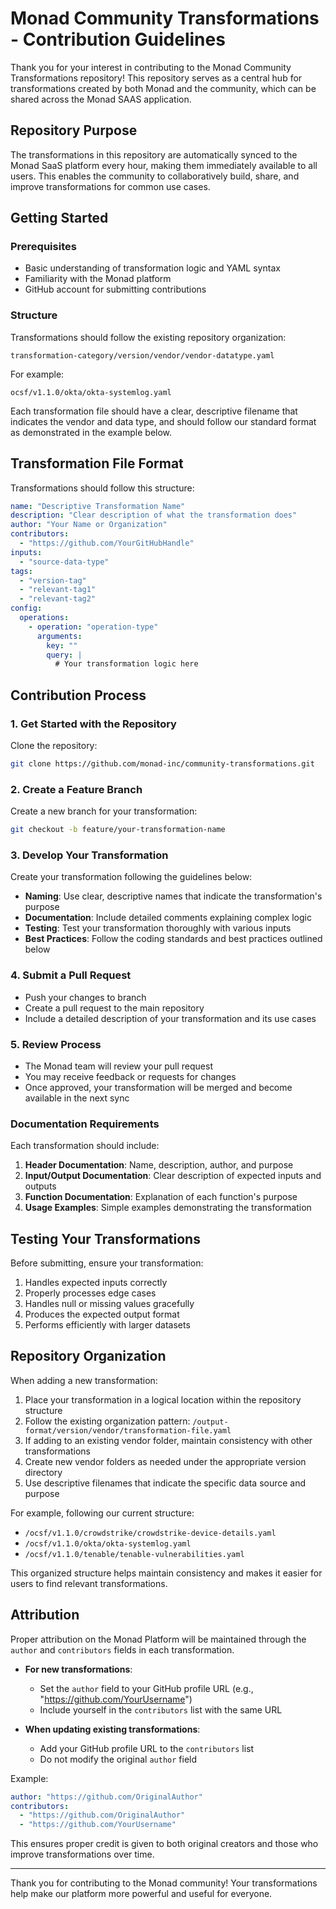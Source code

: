 # Monad Community Transformations - Contribution Guidelines

Thank you for your interest in contributing to the Monad Community Transformations repository! This repository serves as a central hub for transformations created by both Monad and the community, which can be shared across the Monad SAAS application.

## Repository Purpose

The transformations in this repository are automatically synced to the Monad SaaS platform every hour, making them immediately available to all users. This enables the community to collaboratively build, share, and improve transformations for common use cases.

## Getting Started

### Prerequisites

- Basic understanding of transformation logic and YAML syntax
- Familiarity with the Monad platform
- GitHub account for submitting contributions

### Structure

Transformations should follow the existing repository organization:
```
transformation-category/version/vendor/vendor-datatype.yaml
```

For example:
```
ocsf/v1.1.0/okta/okta-systemlog.yaml
```

Each transformation file should have a clear, descriptive filename that indicates the vendor and data type, and should follow our standard format as demonstrated in the example below.

## Transformation File Format

Transformations should follow this structure:

```yaml
name: "Descriptive Transformation Name"
description: "Clear description of what the transformation does"
author: "Your Name or Organization"
contributors:
  - "https://github.com/YourGitHubHandle"
inputs:
  - "source-data-type"
tags:
  - "version-tag"
  - "relevant-tag1"
  - "relevant-tag2"
config:
  operations:
    - operation: "operation-type"
      arguments:
        key: ""
        query: |
          # Your transformation logic here
```

## Contribution Process

### 1. Get Started with the Repository

Clone the repository:
```bash
git clone https://github.com/monad-inc/community-transformations.git
```

### 2. Create a Feature Branch

Create a new branch for your transformation:
```bash
git checkout -b feature/your-transformation-name
```

### 3. Develop Your Transformation

Create your transformation following the guidelines below:

- **Naming**: Use clear, descriptive names that indicate the transformation's purpose
- **Documentation**: Include detailed comments explaining complex logic
- **Testing**: Test your transformation thoroughly with various inputs
- **Best Practices**: Follow the coding standards and best practices outlined below

### 4. Submit a Pull Request

- Push your changes to branch
- Create a pull request to the main repository
- Include a detailed description of your transformation and its use cases

### 5. Review Process

- The Monad team will review your pull request
- You may receive feedback or requests for changes
- Once approved, your transformation will be merged and become available in the next sync

### Documentation Requirements

Each transformation should include:

1. **Header Documentation**: Name, description, author, and purpose
2. **Input/Output Documentation**: Clear description of expected inputs and outputs
3. **Function Documentation**: Explanation of each function's purpose
4. **Usage Examples**: Simple examples demonstrating the transformation

## Testing Your Transformations

Before submitting, ensure your transformation:

1. Handles expected inputs correctly
2. Properly processes edge cases
3. Handles null or missing values gracefully
4. Produces the expected output format
5. Performs efficiently with larger datasets

## Repository Organization

When adding a new transformation:

1. Place your transformation in a logical location within the repository structure
2. Follow the existing organization pattern: `/output-format/version/vendor/transformation-file.yaml`
3. If adding to an existing vendor folder, maintain consistency with other transformations
4. Create new vendor folders as needed under the appropriate version directory
5. Use descriptive filenames that indicate the specific data source and purpose

For example, following our current structure:
- `/ocsf/v1.1.0/crowdstrike/crowdstrike-device-details.yaml`
- `/ocsf/v1.1.0/okta/okta-systemlog.yaml`
- `/ocsf/v1.1.0/tenable/tenable-vulnerabilities.yaml`

This organized structure helps maintain consistency and makes it easier for users to find relevant transformations.

## Attribution

Proper attribution on the Monad Platform will be maintained through the `author` and `contributors` fields in each transformation.

- **For new transformations**:
    - Set the `author` field to your GitHub profile URL (e.g., "https://github.com/YourUsername")
    - Include yourself in the `contributors` list with the same URL

- **When updating existing transformations**:
    - Add your GitHub profile URL to the `contributors` list
    - Do not modify the original `author` field

Example:
```yaml
author: "https://github.com/OriginalAuthor"
contributors:
  - "https://github.com/OriginalAuthor"
  - "https://github.com/YourUsername"
```

This ensures proper credit is given to both original creators and those who improve transformations over time.

---

Thank you for contributing to the Monad community! Your transformations help make our platform more powerful and useful for everyone.
